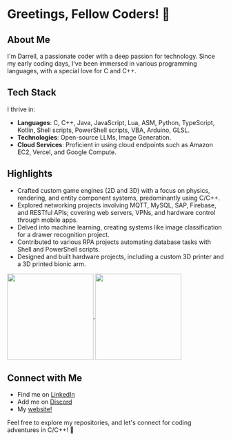 # Greetings, Fellow Coders! 👋

## About Me
I'm Darrell, a passionate coder with a deep passion for technology. Since my early coding days, I've been immersed in various programming languages, with a special love for C and C++.

## Tech Stack
I thrive in:
- **Languages**: C, C++, Java, JavaScript, Lua, ASM, Python, TypeScript, Kotlin, Shell scripts, PowerShell scripts, VBA, Arduino, GLSL.
- **Technologies**: Open-source LLMs, Image Generation.
- **Cloud Services**: Proficient in using cloud endpoints such as Amazon EC2, Vercel, and Google Compute.

## Highlights
- Crafted custom game engines (2D and 3D) with a focus on physics, rendering, and entity component systems, predominantly using C/C++.
- Explored networking projects involving MQTT, MySQL, SAP, Firebase, and RESTful APIs; covering web servers, VPNs, and hardware control through mobile apps.
- Delved into machine learning, creating systems like image classification for a drawer recognition project.
- Contributed to various RPA projects automating database tasks with Shell and PowerShell scripts.
- Designed and built hardware projects, including a custom 3D printer and a 3D printed bionic arm.

<a href="https://github.com/anuraghazra/github-readme-stats">
  <img height=200 align="center" src="https://github-readme-stats.vercel.app/api?username=dljr-github&theme=transparent" />
</a>
<a href="https://github.com/anuraghazra/convoychat">
  <img height=200 align="center" src="https://github-readme-stats.vercel.app/api/top-langs/?username=dljr-github&layout=compact&langs_count=8&card_width=320&theme=transparent" />
</a>

## Connect with Me
- Find me on [LinkedIn](https://www.linkedin.com/in/darrell-lek/)
- Add me on [Discord](_kawaiipotato)
- My [website!](https://dljr.vercel.app/)

Feel free to explore my repositories, and let's connect for coding adventures in C/C++! 🚀

